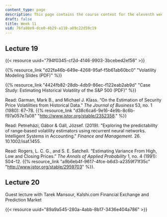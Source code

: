 ```yaml
---
content_type: page
description: This page contains the course content for the eleventh week of class.
draft: false
title: Week 11
uid: 76fa80e9-dce0-4b29-a110-a89c22d59c19
---
```

## Lecture 19

{{< resource uuid="794f0345-cf2d-4146-9903-3bcebed2ef56" >}}

{{% resource_link "d22fa46b-649e-4268-95af-f5b61ab60bc0" "Volatility Modeling Slides (PDF)" %}}

{{% resource_link "4424fb82-28db-4db9-86ec-f122eab2ab9d" "Case Study: Estimating Historical Volatility of the S&P 500 (PDF)" %}}

Read: Garman, Mark B., and Michael J. Klass. “On the Estimation of Security Price Volatilities from Historical Data.” *The Journal of Business* 53, no. 1 (1980): 67–78. {{% resource_link "d38c6ca6-9e16-4e9b-8c6b-f97a057e7a08" "http://www.jstor.org/stable/2352358." %}}

Read: Petneházi, Gábor & Gáll, József. (2019). "Exploring the predictability of range‐based volatility estimators using recurrent neural networks. Intelligent Systems in Accounting." *Finance and Management.* 26. 10.1002/isaf.1455.

Read: Rogers, L. C. G., and S. E. Satchell. “Estimating Variance From High, Low and Closing Prices.” *The Annals of Applied Probability* 1, no. 4 (1991): 504–12. {{% resource_link "a9b6eb4f-9617-4fce-b6d3-a2359f71f35c" "http://www.jstor.org/stable/2959703" %}}.

## Lecture 20

Guest lecture with Tarek Mansour, Kalshi.com Financial Exchange and Prediction Market

{{< resource uuid="89a9a545-280a-4abb-8b17-3436e404a786" >}}